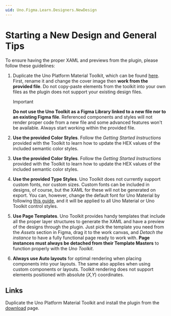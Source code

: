 ```yaml
---
uid: Uno.Figma.Learn.Designers.NewDesign
---
```


# Starting a New Design and General Tips

To ensure having the proper XAML and previews from the plugin, please follow these guidelines:

1. Duplicate the Uno Platform Material Toolkit, which can be found [here](../../download.md). First, rename it and change the cover image then **work from the provided file**. Do not copy-paste elements from the toolkit into your own files as the plugin does not support your existing design files.

   > [!IMPORTANT]
   > **Do not use the Uno Toolkit as a Figma Library linked to a new file nor to an existing Figma file**. Referenced components and styles will not render proper code from a new file and some advanced features won't be available. Always start working within the provided file.
   
2. **Use the provided Color Styles**. Follow the *Getting Started Instructions* provided with the Toolkit to learn how to update the HEX values of the included semantic color styles.

3. **Use the provided Color Styles**. Follow the *Getting Started Instructions* provided with the Toolkit to learn how to update the HEX values of the included semantic color styles.

4. **Use the provided Type Styles**. Uno Toolkit does not currently support custom fonts, nor custom sizes. Custom fonts can be included in designs, of course, but the XAML for these will not be generated on export. You can, however, change the default font for Uno Material by following [this guide](/docs/articles/external/uno.themes/doc/material-getting-started.html#change-default-font), and it will be applied to all Uno Material or Uno Toolkit control styles.

5. **Use Page Templates**. Uno Toolkit provides handy templates that include all the proper layer structures to generate the XAML and have a preview of the designs through the plugin. Just pick the template you need from the *Assets* section in Figma, drag it to the work canvas, and *Detach the instance* to have a fully functional page ready to work with. **Page instances must always be detached from their Template Masters** to function properly with the *Uno* *Toolkit*.

6. **Always use Auto layouts** for optimal rendering when placing components into your layouts. The same also applies when using custom components or layouts. Toolkit rendering does not support elements positioned with absolute (*X,Y*) coordinates.


## Links

Duplicate the Uno Platform Material Toolkit and install the plugin from the [download](../../download.md) page.
